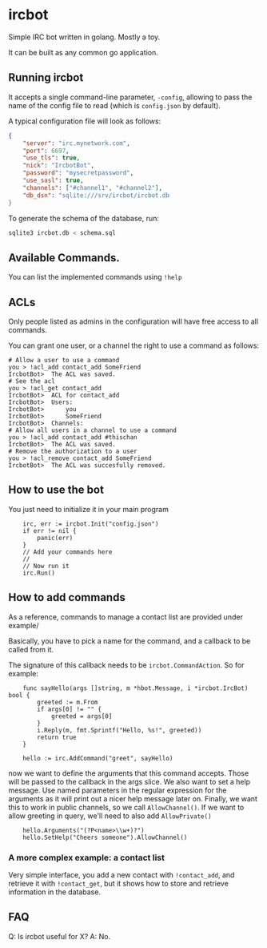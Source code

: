 # ircbot
Simple IRC bot written in golang. Mostly a toy.

It can be built as any common go application.

## Running ircbot

It accepts a single command-line parameter, `-config`, allowing to pass the name of the config file to read (which is `config.json` by default).

A typical configuration file will look as follows:

```json
{
    "server": "irc.mynetwork.com",
    "port": 6697,
    "use_tls": true,
    "nick": "IrcbotBot",
    "password": "mysecretpassword",
    "use_sasl": true,
    "channels": ["#channel1", "#channel2"],
    "db_dsn": "sqlite:///srv/ircbot/ircbot.db
}
```
To generate the schema of the database, run:
```bash
sqlite3 ircbot.db < schema.sql
```

## Available Commands.

You can list the implemented commands using `!help`

## ACLs

Only people listed as admins in the configuration will have free access to all commands.

You can grant one user, or a channel the right to use a command as follows:

```
# Allow a user to use a command
you > !acl_add contact_add SomeFriend
IrcbotBot>	The ACL was saved.
# See the acl
you > !acl_get contact_add
IrcbotBot>	ACL for contact_add
IrcbotBot>	Users:
IrcbotBot>		you
IrcbotBot>		SomeFriend
IrcbotBot>	Channels:
# Allow all users in a channel to use a command
you > !acl_add contact_add #thischan
IrcbotBot>	The ACL was saved.
# Remove the authorization to a user
you > !acl_remove contact_add SomeFriend
IrcbotBot>	The ACL was succesfully removed.
```

## How to use the bot
You just need to initialize it in your main program
```golang
    irc, err := ircbot.Init("config.json")
    if err != nil {
        panic(err)
    }
    // Add your commands here
    //
    // Now run it
    irc.Run()
```

## How to add commands

As a reference, commands to manage a contact list are provided under example/

Basically, you have to pick a name for the command, and a callback to be called from it.

The signature of this callback needs to be `ircbot.CommandAction`.
So for example:
```golang
    func sayHello(args []string, m *hbot.Message, i *ircbot.IrcBot) bool {
        greeted := m.From
        if args[0] != "" {
            greeted = args[0]
        }
        i.Reply(m, fmt.Sprintf("Hello, %s!", greeted))
        return true
    }

    hello := irc.AddCommand("greet", sayHello)
```
now we want to define the arguments that this command accepts. Those will be passed to the callback in the
args slice. We also want to set a help message. Use named parameters in the regular expression for the arguments
as it will print out a nicer help message later on. Finally, we want this to work in public channels, so we call
`AllowChannel()`. If we want to allow greeting in query, we'll need to also add `AllowPrivate()`
```golang
    hello.Arguments("(?P<name>\\w+)?")
    hello.SetHelp("Cheers someone").AllowChannel()
```

### A more complex example: a contact list

Very simple interface, you add a new contact with `!contact_add`, and retrieve it with `!contact_get`,
but it shows how to store and retrieve information in the database.


## FAQ
Q: Is ircbot useful for X?
A: No.